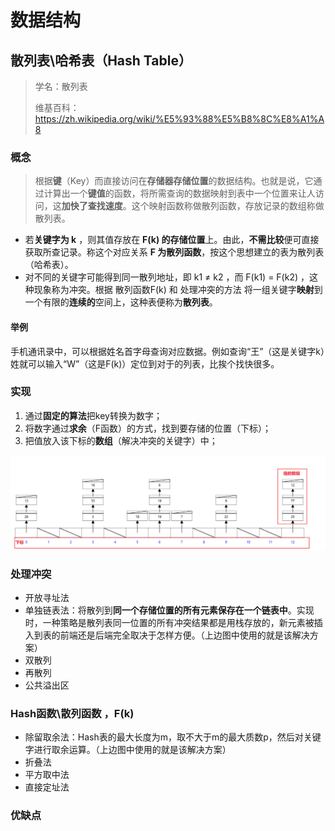 # 数据结构



## <div id="hash"></div>散列表\哈希表（Hash Table）

> 学名：散列表
>
> 维基百科：https://zh.wikipedia.org/wiki/%E5%93%88%E5%B8%8C%E8%A1%A8

### 概念

> 根据**键**（Key）而直接访问在**存储器存储位置**的数据结构。也就是说，它通过计算出一个**键值**的函数，将所需查询的数据映射到表中一个位置来让人访问，这**加快了查找速度**。这个映射函数称做散列函数，存放记录的数组称做散列表。

- 若**关键字为 k** ，则其值存放在 **F(k) 的存储位置**上。由此，**不需比较**便可直接获取所查记录。称这个对应关系 **F 为散列函数**，按这个思想建立的表为散列表（哈希表）。
- 对不同的关键字可能得到同一散列地址，即 k1 ≠ k2 ，而 F(k1) = F(k2) ，这种现象称为冲突。根据 散列函数F(k) 和 处理冲突的方法 将一组关键字**映射**到一个有限的**连续的**空间上，这种表便称为**散列表**。

#### 举例

手机通讯录中，可以根据姓名首字母查询对应数据。例如查询“王”（这是关键字k）姓就可以输入“W”（这是F(k)）定位到对于的列表，比挨个找快很多。



### 实现

1. 通过**固定的算法**把key转换为数字；
2. 将数字通过**求余**（F函数）的方式，找到要存储的位置（下标）；
3. 把值放入该下标的**数组**（解决冲突的关键字）中；

![](./images/hash1.png)

### 处理冲突

- 开放寻址法
- 单独链表法：将散列到**同一个存储位置的所有元素保存在一个链表中**。实现时，一种策略是散列表同一位置的所有冲突结果都是用栈存放的，新元素被插入到表的前端还是后端完全取决于怎样方便。（上边图中使用的就是该解决方案）
- 双散列
- 再散列
- 公共溢出区

### Hash函数\散列函数 ，F(k)

- 除留取余法：Hash表的最大长度为m，取不大于m的最大质数p，然后对关键字进行取余运算。（上边图中使用的就是该解决方案）
- 折叠法
- 平方取中法
- 直接定址法

### 优缺点